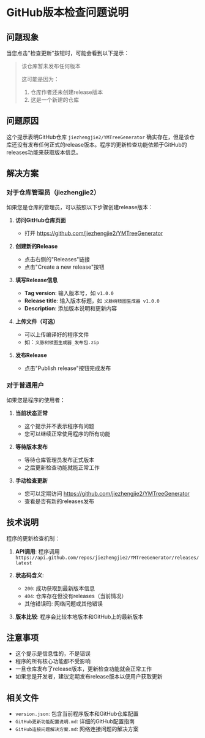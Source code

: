 # GitHub版本检查问题说明

## 问题现象

当您点击"检查更新"按钮时，可能会看到以下提示：

> 该仓库暂未发布任何版本
> 
> 这可能是因为：
> 1. 仓库作者还未创建release版本
> 2. 这是一个新建的仓库

## 问题原因

这个提示表明GitHub仓库 `jiezhengjie2/YMTreeGenerator` 确实存在，但是该仓库还没有发布任何正式的release版本。程序的更新检查功能依赖于GitHub的releases功能来获取版本信息。

## 解决方案

### 对于仓库管理员（jiezhengjie2）

如果您是仓库的管理员，可以按照以下步骤创建release版本：

1. **访问GitHub仓库页面**
   - 打开 https://github.com/jiezhengjie2/YMTreeGenerator

2. **创建新的Release**
   - 点击右侧的"Releases"链接
   - 点击"Create a new release"按钮

3. **填写Release信息**
   - **Tag version**: 输入版本号，如 `v1.0.0`
   - **Release title**: 输入版本标题，如 `义脉树枝图生成器 v1.0.0`
   - **Description**: 添加版本说明和更新内容

4. **上传文件（可选）**
   - 可以上传编译好的程序文件
   - 如：`义脉树枝图生成器_发布包.zip`

5. **发布Release**
   - 点击"Publish release"按钮完成发布

### 对于普通用户

如果您是程序的使用者：

1. **当前状态正常**
   - 这个提示并不表示程序有问题
   - 您可以继续正常使用程序的所有功能

2. **等待版本发布**
   - 等待仓库管理员发布正式版本
   - 之后更新检查功能就能正常工作

3. **手动检查更新**
   - 您可以定期访问 https://github.com/jiezhengjie2/YMTreeGenerator
   - 查看是否有新的releases发布

## 技术说明

程序的更新检查机制：

1. **API调用**: 程序调用 `https://api.github.com/repos/jiezhengjie2/YMTreeGenerator/releases/latest`
2. **状态码含义**:
   - `200`: 成功获取到最新版本信息
   - `404`: 仓库存在但没有releases（当前情况）
   - 其他错误码: 网络问题或其他错误

3. **版本比较**: 程序会比较本地版本和GitHub上的最新版本

## 注意事项

- 这个提示是信息性的，不是错误
- 程序的所有核心功能都不受影响
- 一旦仓库发布了release版本，更新检查功能就会正常工作
- 如果您是开发者，建议定期发布release版本以便用户获取更新

## 相关文件

- `version.json`: 包含当前程序版本和GitHub仓库配置
- `GitHub更新功能配置说明.md`: 详细的GitHub配置指南
- `GitHub连接问题解决方案.md`: 网络连接问题的解决方案